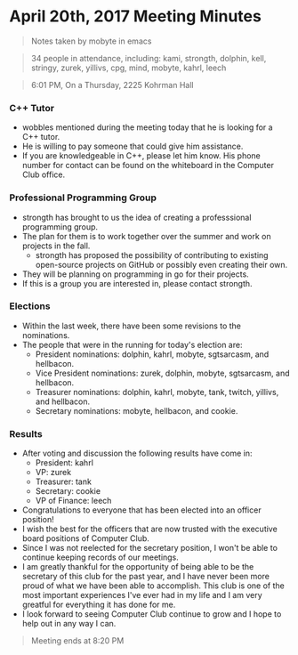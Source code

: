 # April 20th, 2017 Meeting Minutes
> Notes taken by mobyte in emacs

> 34 people in attendance, including: kami, strongth, dolphin, kell, stringy, zurek, yillivs, cpg, mind, mobyte, kahrl, leech

> 6:01 PM, On a Thursday, 2225 Kohrman Hall

### C++ Tutor
- wobbles mentioned during the meeting today that he is looking for a C++ tutor.
- He is willing to pay someone that could give him assistance.
- If you are knowledgeable in C++, please let him know. His phone number for contact can be found on the whiteboard in the Computer Club office.

### Professional Programming Group
- strongth has brought to us the idea of creating a professsional programming group.
- The plan for them is to work together over the summer and work on projects in the fall.
  - strongth has proposed the possibility of contributing to existing open-source projects on GitHub or possibly even creating their own.
- They will be planning on programming in go for their projects.
- If this is a group you are interested in, please contact strongth.

### Elections
- Within the last week, there have been some revisions to the nominations.
- The people that were in the running for today's election are:
  - President nominations: dolphin, kahrl, mobyte, sgtsarcasm, and hellbacon.
  - Vice President nominations: zurek, dolphin, mobyte, sgtsarcasm, and hellbacon.
  - Treasurer nominations: dolphin, kahrl, mobyte, tank, twitch, yillivs, and hellbacon.
  - Secretary nominations: mobyte, hellbacon, and cookie.

### Results
- After voting and discussion the following results have come in:
  - President: kahrl
  - VP: zurek
  - Treasurer: tank
  - Secretary: cookie
  - VP of Finance: leech
- Congratulations to everyone that has been elected into an officer position!
- I wish the best for the officers that are now trusted with the executive board positions of Computer Club.
- Since I was not reelected for the secretary position, I won't be able to continue keeping records of our meetings.
- I am greatly thankful for the opportunity of being able to be the secretary of this club for the past year, and I have never been more proud of what we have been able to accomplish. This club is one of the most important experiences I've ever had in my life and I am very greatful for everything it has done for me.
- I look forward to seeing Computer Club continue to grow and I hope to help out in any way I can.

> Meeting ends at 8:20 PM
